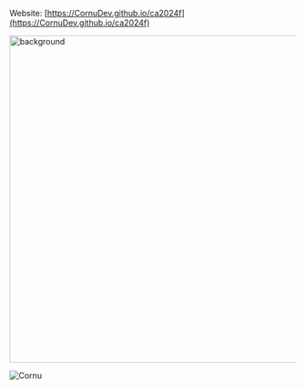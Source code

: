 Website: [https://CornuDev.github.io/ca2024f](https://CornuDev.github.io/ca2024f)

<img width="576" alt="background" src="https://github.com/user-attachments/assets/de1cba60-18e9-4070-8220-275ded625a13">

![Cornu](https://github.com/user-attachments/assets/f732e5f2-5326-4f3c-8e16-ad1602e1a0f7)
